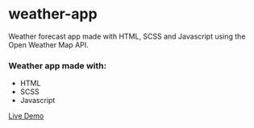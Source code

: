 # weather-app
Weather forecast app made with HTML, SCSS and Javascript using the Open Weather Map API.
<h3>Weather app made with:</h3>
 <ul>
    <li>HTML</li>
    <li>SCSS</li>
    <li>Javascript</li>
 </ul>

<a class="README-link" href="https://lionelroy.github.io/weather-app/dist/index.html">Live Demo</a>

